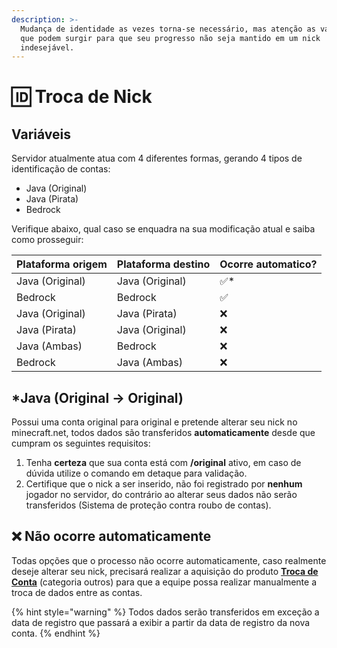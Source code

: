 ```yaml
---
description: >-
  Mudança de identidade as vezes torna-se necessário, mas atenção as variáveis
  que podem surgir para que seu progresso não seja mantido em um nick
  indesejável.
---
```


# 🆔 Troca de Nick

## Variáveis

Servidor atualmente atua com 4 diferentes formas, gerando 4 tipos de identificação de contas:

* Java (Original)
* Java (Pirata)
* Bedrock

Verifique abaixo, qual caso se enquadra na sua modificação atual e saiba como prosseguir:

| Plataforma origem | Plataforma destino | Ocorre automatico? |
| ----------------- | ------------------ | ------------------ |
| Java (Original)   | Java (Original)    | ✅\*                |
| Bedrock           | Bedrock            | ✅                  |
| Java (Original)   | Java (Pirata)      | ❌                  |
| Java (Pirata)     | Java (Original)    | ❌                  |
| Java (Ambas)      | Bedrock            | ❌                  |
| Bedrock           | Java (Ambas)       | ❌                  |

## \*Java (Original -> Original)

Possui uma conta original para original e pretende alterar seu nick no minecraft.net, todos dados são transferidos **automaticamente** desde que cumpram os seguintes requisitos:

1. Tenha **certeza** que sua conta está com **/original** ativo, em caso de dúvida utilize o comando em detaque para validação.
2. Certifique que o nick a ser inserido, não foi registrado por **nenhum** jogador no servidor, do contrário ao alterar seus dados não serão transferidos (Sistema de proteção contra roubo de contas).

## ❌ Não ocorre automaticamente&#x20;

Todas opções que o processo não ocorre automaticamente, caso realmente deseje alterar seu nick, precisará realizar a aquisição do produto [**Troca de Conta**](https://rederevo.com/itens) (categoria outros) para que a equipe possa realizar manualmente a troca de dados entre as contas.&#x20;

{% hint style="warning" %}
Todos dados serão transferidos em exceção a data de registro que passará a exibir a partir da data de registro da nova conta.
{% endhint %}

